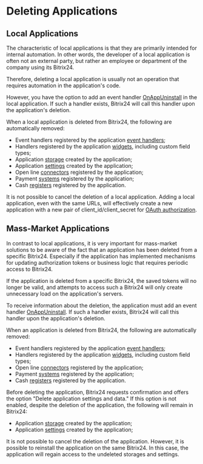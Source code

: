 # Deleting Applications

## Local Applications

The characteristic of local applications is that they are primarily intended for internal automation. In other words, the developer of a local application is often not an external party, but rather an employee or department of the company using its Bitrix24.

Therefore, deleting a local application is usually not an operation that requires automation in the application's code.

However, you have the option to add an event handler [OnAppUninstall](./common/events/on-app-uninstall.md) in the local application. If such a handler exists, Bitrix24 will call this handler upon the application's deletion.

When a local application is deleted from Bitrix24, the following are automatically removed:

- Event handlers registered by the application [event handlers](./events/index.md);
- Handlers registered by the application [widgets](./widgets/index.md), including custom field types;
- Application [storage](./entity/index.md) created by the application;
- Application [settings](./common/settings/index.md) created by the application;
- Open line [connectors](./imopenlines/imconnector/index.md) registered by the application;
- Payment [systems](./pay-system/index.md) registered by the application;
- Cash [registers](./sale/cashbox/index.md) registered by the application.

It is not possible to cancel the deletion of a local application. Adding a local application, even with the same URLs, will effectively create a new application with a new pair of client_id/client_secret for [OAuth authorization](./oauth/index.md).

## Mass-Market Applications

In contrast to local applications, it is very important for mass-market solutions to be aware of the fact that an application has been deleted from a specific Bitrix24. Especially if the application has implemented mechanisms for updating authorization tokens or business logic that requires periodic access to Bitrix24.

If the application is deleted from a specific Bitrix24, the saved tokens will no longer be valid, and attempts to access such a Bitrix24 will only create unnecessary load on the application's servers.

To receive information about the deletion, the application must add an event handler [OnAppUninstall](./common/events/on-app-uninstall.md). If such a handler exists, Bitrix24 will call this handler upon the application's deletion.

When an application is deleted from Bitrix24, the following are automatically removed:

- Event handlers registered by the application [event handlers](./events/index.md);
- Handlers registered by the application [widgets](./widgets/index.md), including custom field types;
- Open line [connectors](./imopenlines/imconnector/index.md) registered by the application;
- Payment [systems](./pay-system/index.md) registered by the application;
- Cash [registers](./sale/cashbox/index.md) registered by the application.

Before deleting the application, Bitrix24 requests confirmation and offers the option "Delete application settings and data." If this option is not enabled, despite the deletion of the application, the following will remain in Bitrix24:

- Application [storage](./entity/index.md) created by the application;
- Application [settings](./common/settings/index.md) created by the application;

It is not possible to cancel the deletion of the application. However, it is possible to reinstall the application on the same Bitrix24. In this case, the application will regain access to the undeleted storages and settings.